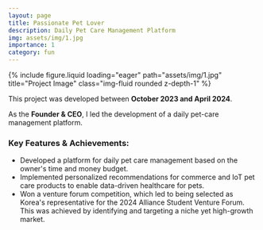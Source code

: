 ```yaml
---
layout: page
title: Passionate Pet Lover
description: Daily Pet Care Management Platform
img: assets/img/1.jpg
importance: 1
category: fun
---
```


<div class="row">
    <div class="col-sm mt-3 mt-md-0">
        {% include figure.liquid loading="eager" path="assets/img/1.jpg" title="Project Image" class="img-fluid rounded z-depth-1" %}
    </div>
</div>

This project was developed between **October 2023 and April 2024**.

As the **Founder & CEO**, I led the development of a daily pet-care management platform.

### Key Features & Achievements:
- Developed a platform for daily pet care management based on the owner's time and money budget.
- Implemented personalized recommendations for commerce and IoT pet care products to enable data-driven healthcare for pets.
- Won a venture forum competition, which led to being selected as Korea's representative for the 2024 Alliance Student Venture Forum. This was achieved by identifying and targeting a niche yet high-growth market. 